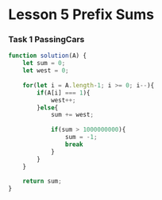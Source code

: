 # Lesson 5 Prefix Sums

### Task 1 PassingCars

```javascript
function solution(A) {
    let sum = 0;
    let west = 0;
    
    for(let i = A.length-1; i >= 0; i--){
        if(A[i] === 1){
            west++;
        }else{
            sum += west;
            
            if(sum > 1000000000){
                sum = -1;
                break
            }
        }
    }
    
    return sum;
}
```